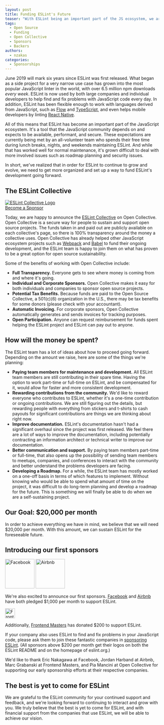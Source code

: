 ```yaml
---
layout: post
title: Funding ESLint's Future
teaser: "With ESLint being an important part of the JS ecosystem, we are happy to announce the launch of the ESLint Collective. We share what this means and our goals and plans, and we introduce our first sponsors. Thanks to the ESLint community, we can make ESLint's development more sustainable."
tags:
  - Open Source
  - Funding
  - Open Collective
  - Sponsors
  - Backers
authors:
  - nzakas
categories:
  - Sponsorships
---
```


June 2019 will mark six years since ESLint was first released. What began as a side project for a very narrow use case has grown into the most popular JavaScript linter in the world, with over 6.5 million npm downloads *every week*. ESLint is now used by both large companies and individual developers to help find and fix problems with JavaScript code every day. In addition, ESLint has been flexible enough to work with languages derived from JavaScript, such as [Flow](https://www.npmjs.com/package/eslint-plugin-flowtype) and [TypeScript](https://typescript-eslint.io), and even helps mobile developers by linting [React Native](https://www.npmjs.com/package/eslint-plugin-react-native).

All of this means that ESLint has become an important part of the JavaScript ecosystem. It's a tool that the JavaScript community depends on and expects to be available, performant, and secure. These expectations are currently being met by an all-volunteer team who spends their free time during lunch breaks, nights, and weekends maintaining ESLint. And while that has worked well for normal maintenance, it's grown difficult to deal with more involved issues such as roadmap planning and security issues.

In short, we've realized that in order for ESLint to continue to grow and evolve, we need to get more organized and set up a way to fund ESLint's development going forward.

## The ESLint Collective

<p class="text-center"><a href="https://opencollective.com/eslint"><img src="/assets/img/posts/eslint-collective.png" alt="ESLint Collective Logo" style="max-width: 100%"></a><br><a href="https://opencollective.com/eslint" class="btn btn-default">Become a Sponsor</a></p>

Today, we are happy to announce the [ESLint Collective](https://opencollective.com/eslint) on Open Collective. Open Collective is a secure way for people to sustain and support open source projects. The funds taken in and paid out are publicly available on each collective's page, so there is 100% transparency around the money a collective uses. Open Collective has already helped other JavaScript ecosystem projects such as [Webpack](https://opencollective.com/webpack) and [Babel](https://opencollective.com/babel) to fund their ongoing development, and the ESLint team is happy to join them on what has proven to be a great option for open source sustainability.

Some of the benefits of working with Open Collective include:

* **Full Transparency.** Everyone gets to see where money is coming from and where it's going.
* **Individual and Corporate Sponsors.** Open Collective makes it easy for both individuals and companies to sponsor open source projects.
* **Potential Tax Benefits.** Because funds are paid to the Open Source Collective, a 501(c)(6) organization in the U.S., there may be tax benefits for some donors (please check with your accountant).
* **Automatic Invoicing.** For corporate sponsors, Open Collective automatically generates and sends invoices for tracking purposes.
* **Open Participation.** Anyone can request reimbursement for funds spent helping the ESLint project and ESLint can pay out to anyone.

## How will the money be spent?

The ESLint team has a lot of ideas about how to proceed going forward. Depending on the amount we raise, here are some of the things we're planning:

* **Paying team members for maintenance and development.** All ESLint team members are still contributing in their spare time. Having the option to work part-time or full-time on ESLint, and be compensated for it, would allow for faster and more consistent development.
* **Rewarding contributions from the community.** We'd like to reward everyone who contributes to ESLint, whether it's a one-time contribution or ongoing contributions. We are still figuring out the details, but rewarding people with everything from stickers and t-shirts to cash payouts for significant contributions are things we are thinking about right now.
* **Improve documentation.** ESLint's documentation hasn't had a significant overhaul since the project was first released. We feel there are a lot of ways to improve the documentation, including potentially contracting an information architect or technical writer to improve our documentation.
* **Better communication and support.** By paying team members part-time or full-time, that also opens up the possibility of sending team members to meetups, companies, and conferences to interact with the community and better understand the problems developers are facing.
* **Developing a Roadmap.** For a while, the ESLint team has mostly worked on a one-off basis in terms of which features to implement. Without knowing who would be able to spend what amount of time on the project, it was difficult to do long-term planning and develop a roadmap for the future. This is something we will finally be able to do when we are a self-sustaining project.

## Our Goal: $20,000 per month

In order to achieve everything we have in mind, we believe that we will need $20,000 per month. With this amount, we can sustain ESLint for the foreseeable future.

## Introducing our first sponsors

<p class="text-center">
    <a href="https://facebook.com"><img src="/assets/img/logos/facebook.png" alt="Facebook" height="96"></a>
    <a href="https://airbnb.com"><img src="/assets/img/logos/airbnb.png" alt="Airbnb" height="96"></a>
</p>

We're also excited to announce our first sponsors. [Facebook](https://facebook.com) and [Airbnb](https://airbnb.com) have both pledged $1,000 per month to support ESLint.

<p class="text-center">
    <a href="https://frontendmasters.com"><img src="https://static.frontendmasters.com/assets/fm/js/frontendmasters.0e71088726.svg" alt="Frontend Masters" height="32"></a>
</p>

Additionally, [Frontend Masters](https://frontendmasters.com) has donated $200 to support ESLint.

If your company also uses ESLint to find and fix problems in your JavaScript code, please ask them to join these fantastic companies in [sponsoring ESLint](https://opencollective.com/eslint). (All sponsors above $200 per month get their logos on both the ESLint README and on the homepage of eslint.org.)

We'd like to thank Eric Nakagawa at Facebook, Jordan Harband at Airbnb, Marc Grabanski at Frontend Masters, and Pia Mancini at Open Collective for supporting our early sponsorship efforts at their respective companies.

## The best is yet to come for ESLint

We are grateful to the ESLint community for your continued support and feedback, and we're looking forward to continuing to interact and grow with you. We truly believe that the best is yet to come for ESLint, and with financial support from the companies that use ESLint, we will be able to achieve our vision.
